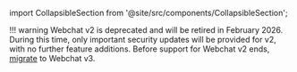 import CollapsibleSection from '@site/src/components/CollapsibleSection';

!!! warning 
    Webchat v2 is deprecated and will be retired in February 2026. During this time, only important security updates will be provided for v2, with no further feature additions.
    Before support for Webchat v2 ends, [migrate](https://docs.cognigy.com/webchat/migration/) to Webchat v3.